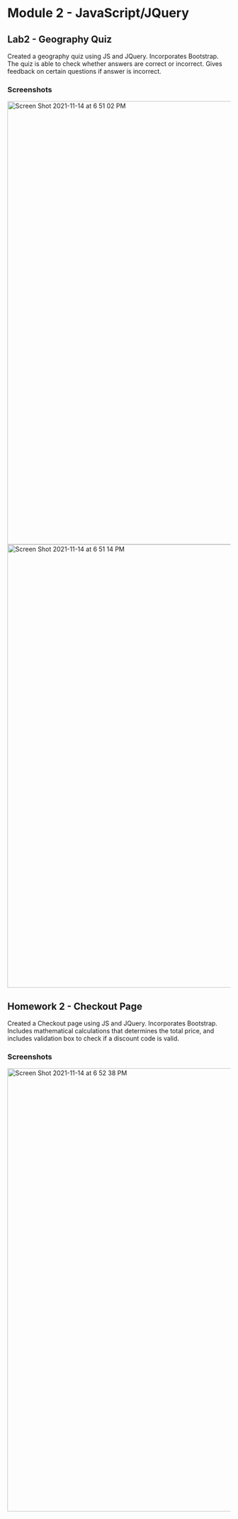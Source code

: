# Module 2 - JavaScript/JQuery
## Lab2 - Geography Quiz
Created a geography quiz using JS and JQuery. Incorporates Bootstrap. The quiz is able to check whether answers are correct or incorrect. Gives feedback on certain questions
if answer is incorrect.
### Screenshots
<img width="1000" alt="Screen Shot 2021-11-14 at 6 51 02 PM" src="https://user-images.githubusercontent.com/50036161/141714678-b226f30e-9031-4acb-81ed-e6eea353fd47.png">
<img width="1000" alt="Screen Shot 2021-11-14 at 6 51 14 PM" src="https://user-images.githubusercontent.com/50036161/141714697-11ae1498-746a-4201-a04b-a18f13131a05.png">

## Homework 2 - Checkout Page
Created a Checkout page using JS and JQuery. Incorporates Bootstrap. Includes mathematical calculations that determines the total price, and includes validation box
to check if a discount code is valid. 
### Screenshots
<img width="1000" alt="Screen Shot 2021-11-14 at 6 52 38 PM" src="https://user-images.githubusercontent.com/50036161/141714814-10a48e44-0e39-4b91-9451-358658f8534b.png">
